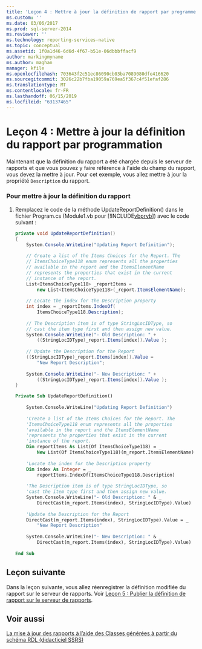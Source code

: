 ```yaml
---
title: 'Leçon 4 : Mettre à jour la définition de rapport par programme | Microsoft Docs'
ms.custom: ''
ms.date: 03/06/2017
ms.prod: sql-server-2014
ms.reviewer: ''
ms.technology: reporting-services-native
ms.topic: conceptual
ms.assetid: 1f0a1d46-6d6d-4f67-b51e-06dbbbffacf9
author: markingmyname
ms.author: maghan
manager: kfile
ms.openlocfilehash: 703643f2c51ec86090cb03ba7089080dfe416620
ms.sourcegitcommit: 3026c22b7fba19059a769ea5f367c4f51efaf286
ms.translationtype: MT
ms.contentlocale: fr-FR
ms.lasthandoff: 06/15/2019
ms.locfileid: "63137465"
---
```

# <a name="lesson-4-update-the-report-definition-programmatically"></a>Leçon 4 : Mettre à jour la définition du rapport par programmation
  Maintenant que la définition du rapport a été chargée depuis le serveur de rapports et que vous pouvez y faire référence à l'aide du champ du rapport, vous devez la mettre à jour. Pour cet exemple, vous allez mettre à jour la propriété `Description` du rapport.  
  
### <a name="to-update-the-report-definition"></a>Pour mettre à jour la définition du rapport  
  
1.  Remplacez le code de la méthode UpdateReportDefinition() dans le fichier Program.cs (Module1.vb pour [!INCLUDE[vbprvb](../includes/vbprvb-md.md)]) avec le code suivant :  
  
    ```csharp  
    private void UpdateReportDefinition()  
    {  
        System.Console.WriteLine("Updating Report Definition");  
  
        // Create a list of the Items Choices for the Report. The   
        // ItemsChoiceType118 enum represents all the properties  
        // available in the report and the ItemsElementName   
        // represents the properties that exist in the current   
        // instance of the report.  
        List<ItemsChoiceType118> _reportItems =   
            new List<ItemsChoiceType118>(_report.ItemsElementName);  
  
        // Locate the index for the Description property  
        int index = _reportItems.IndexOf(  
            ItemsChoiceType118.Description);  
  
        // The Description item is of type StringLocIDType, so   
        // cast the item type first and then assign new value.  
        System.Console.WriteLine("- Old Description: " +   
            ((StringLocIDType)_report.Items[index]).Value );  
  
        // Update the Description for the Report  
        ((StringLocIDType)_report.Items[index]).Value =   
            "New Report Description";  
  
        System.Console.WriteLine("- New Description: " +   
            ((StringLocIDType)_report.Items[index]).Value );  
    }  
    ```  
  
    ```vb  
    Private Sub UpdateReportDefinition()  
  
        System.Console.WriteLine("Updating Report Definition")  
  
        'Create a list of the Items Choices for the Report. The   
        'ItemsChoiceType118 enum represents all the properties  
        'available in the report and the ItemsElementName   
        'represents the properties that exist in the current   
        'instance of the report.  
        Dim reportItems As List(Of ItemsChoiceType118) = _  
            New List(Of ItemsChoiceType118)(m_report.ItemsElementName)  
  
        'Locate the index for the Description property  
        Dim index As Integer = _  
            reportItems.IndexOf(ItemsChoiceType118.Description)  
  
        'The Description item is of type StringLocIDType, so   
        'cast the item type first and then assign new value.  
        System.Console.WriteLine("- Old Description: " & _  
            DirectCast(m_report.Items(index), StringLocIDType).Value)  
  
        'Update the Description for the Report  
        DirectCast(m_report.Items(index), StringLocIDType).Value = _  
            "New Report Description"  
  
        System.Console.WriteLine("- New Description: " & _  
            DirectCast(m_report.Items(index), StringLocIDType).Value)  
  
    End Sub  
    ```  
  
## <a name="next-lesson"></a>Leçon suivante  
 Dans la leçon suivante, vous allez réenregistrer la définition modifiée du rapport sur le serveur de rapports. Voir [Leçon 5 : Publier la définition de rapport sur le serveur de rapports](../../2014/tutorials/lesson-5-publish-the-report-definition-to-the-report-server.md).  
  
## <a name="see-also"></a>Voir aussi  
 [La mise à jour des rapports à l’aide des Classes générées à partir du schéma RDL &#40;didacticiel SSRS&#41;](../../2014/tutorials/updating-reports-using-classes-generated-from-the-rdl-schema-ssrs-tutorial.md)  
  
  
